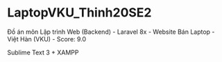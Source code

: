 # LaptopVKU_Thinh20SE2
Đồ án môn Lập trình Web (Backend) - Laravel 8x - Website Bán Laptop - Việt Hàn (VKU) - Score: 9.0

Sublime Text 3 + XAMPP
